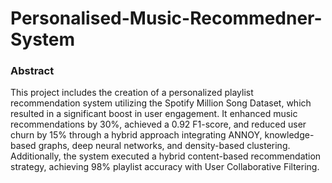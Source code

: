 # Personalised-Music-Recommedner-System

### Abstract

This project includes the creation of a personalized playlist recommendation system utilizing the Spotify Million Song Dataset, which resulted in a significant boost in user engagement. It enhanced music recommendations by 30%, achieved a 0.92 F1-score, and reduced user churn by 15% through a hybrid approach integrating ANNOY, knowledge-based graphs, deep neural networks, and density-based clustering. Additionally, the system executed a hybrid content-based recommendation strategy, achieving 98% playlist accuracy with User Collaborative Filtering.
